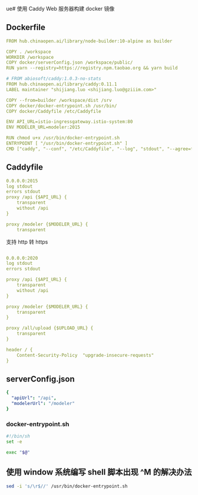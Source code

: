ue# 使用 Caddy Web 服务器构建 docker 镜像

## Dockerfile

``` yaml
FROM hub.chinaopen.ai/library/node-builder:10-alpine as builder 

COPY . /workspace
WORKDIR /workspace
COPY docker/serverConfig.json /workspace/public/
RUN yarn --registry=https://registry.npm.taobao.org && yarn build

# FROM abiosoft/caddy:1.0.3-no-stats
FROM hub.chinaopen.ai/library/caddy:0.11.1
LABEL maintainer "shijiang.luo <shijiang.luo@gziiim.com>"

COPY --from=builder /workspace/dist /srv
COPY docker/docker-entrypoint.sh /usr/bin/
COPY docker/Caddyfile /etc/Caddyfile

ENV API_URL=istio-ingressgateway.istio-system:80
ENV MODELER_URL=modeler:2015

RUN chmod u+x /usr/bin/docker-entrypoint.sh
ENTRYPOINT [ "/usr/bin/docker-entrypoint.sh" ]
CMD ["caddy", "--conf", "/etc/Caddyfile", "--log", "stdout", "--agree=false"]
```

## Caddyfile

```yaml
0.0.0.0:2015
log stdout
errors stdout
proxy /api {$API_URL} {
    transparent
    without /api
}

proxy /modeler {$MODELER_URL} {
    transparent

```

支持 http 转 https

```yaml

0.0.0.0:2020
log stdout
errors stdout

proxy /api {$API_URL} {
    transparent
    without /api
}

proxy /modeler {$MODELER_URL} {
    transparent
}

proxy /all/upload {$UPLOAD_URL} {
    transparent
}

header / {
    Content-Security-Policy  "upgrade-insecure-requests"
}

```

## serverConfig.json

```yaml
{
  "apiUrl": "/api",
  "modelerUrl": "/modeler"
}
```

### docker-entrypoint.sh

```bash
#!/bin/sh
set -e

exec "$@"
```

## 使用 window 系统编写 shell 脚本出现 ^M 的解决办法

```bash
sed -i 's/\r$//' /usr/bin/docker-entrypoint.sh
```